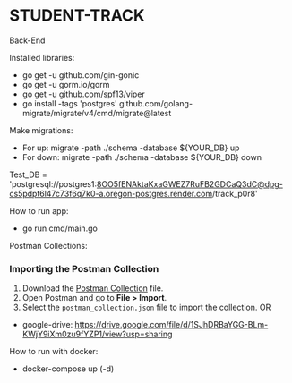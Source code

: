 # STUDENT-TRACK
Back-End

Installed libraries:
* go get -u github.com/gin-gonic
* go get -u gorm.io/gorm
* go get -u github.com/spf13/viper
* go install -tags 'postgres' github.com/golang-migrate/migrate/v4/cmd/migrate@latest

Make migrations: 
* For up: migrate -path ./schema -database ${YOUR_DB} up
* For down: migrate -path ./schema -database ${YOUR_DB} down

Test_DB =  'postgresql://postgres1:8OO5fENAktaKxaGWEZ7RuFB2GDCaQ3dC@dpg-cs5pdpt6l47c73f6q7k0-a.oregon-postgres.render.com/track_p0r8'

How to run app:
* go run cmd/main.go

Postman Collections: 
### Importing the Postman Collection
1. Download the [Postman Collection](./postman_collection.json) file.
2. Open Postman and go to **File > Import**.
3. Select the `postman_collection.json` file to import the collection.
OR
* google-drive: https://drive.google.com/file/d/1SJhDRBaYGG-BLm-KWjY9iXm0zu9fYZP1/view?usp=sharing

How to run with docker:
* docker-compose up (-d)
